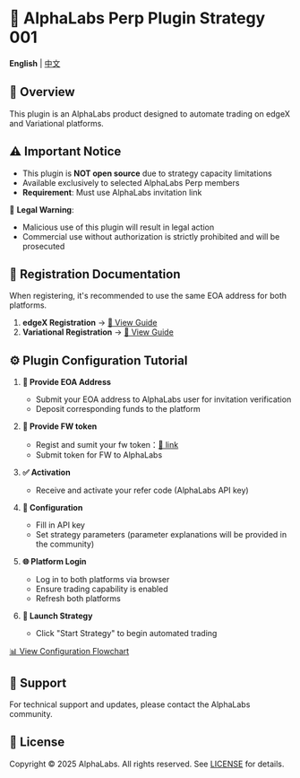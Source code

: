 # 🚀 AlphaLabs Perp Plugin Strategy 001

**English** | [中文](./README.md)

## 📌 Overview

This plugin is an AlphaLabs product designed to automate trading on edgeX and Variational platforms.

## ⚠️ Important Notice

- This plugin is **NOT open source** due to strategy capacity limitations
- Available exclusively to selected AlphaLabs Perp members  
- **Requirement**: Must use AlphaLabs invitation link

🚨 **Legal Warning**:
- Malicious use of this plugin will result in legal action
- Commercial use without authorization is strictly prohibited and will be prosecuted

## 📝 Registration Documentation

When registering, it's recommended to use the same EOA address for both platforms.

1. **edgeX Registration** → [📖 View Guide](./edgeX-registration.md)
2. **Variational Registration** → [📖 View Guide](./Variational-registration.md)

## ⚙️ Plugin Configuration Tutorial

1. **🔑 Provide EOA Address**
   - Submit your EOA address to AlphaLabs user for invitation verification
   - Deposit corresponding funds to the platform

2. **🔑 Provide FW token**
   - Regist and sumit your fw token：[🥣 link](https://fwalert.com/918826)
   - Submit token for FW to AlphaLabs

3. **✅ Activation**
   - Receive and activate your refer code (AlphaLabs API key)

4. **🔧 Configuration**
   - Fill in API key
   - Set strategy parameters (parameter explanations will be provided in the community)

5. **🌐 Platform Login**
   - Log in to both platforms via browser
   - Ensure trading capability is enabled
   - Refresh both platforms

6. **🎯 Launch Strategy**
   - Click "Start Strategy" to begin automated trading

[📊 View Configuration Flowchart](./plugin-configuration-flowchart-EN.md)

## 💬 Support

For technical support and updates, please contact the AlphaLabs community.

## 📄 License

Copyright © 2025 AlphaLabs. All rights reserved. See [LICENSE](./LICENSE.md) for details.